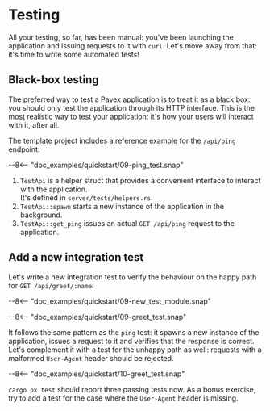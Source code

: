 # Testing

All your testing, so far, has been manual: you've been launching the application and issuing requests to it with `curl`.
Let's move away from that: it's time to write some automated tests!

## Black-box testing

The preferred way to test a Pavex application is to treat it as a black box: you should only test the application
through its HTTP interface. This is the most realistic way to test your application: it's how your users will
interact with it, after all.

The template project includes a reference example for the `/api/ping` endpoint:

--8<-- "doc_examples/quickstart/09-ping_test.snap"

1. `TestApi` is a helper struct that provides a convenient interface to interact with the application.  
   It's defined in `server/tests/helpers.rs`.
2. `TestApi::spawn` starts a new instance of the application in the background.
3. `TestApi::get_ping` issues an actual `GET /api/ping` request to the application.

## Add a new integration test

Let's write a new integration test to verify the behaviour on the happy path for `GET /api/greet/:name`:

--8<-- "doc_examples/quickstart/09-new_test_module.snap"

--8<-- "doc_examples/quickstart/09-greet_test.snap"

It follows the same pattern as the `ping` test: it spawns a new instance of the application, issues a request to it
and verifies that the response is correct.  
Let's complement it with a test for the unhappy path as well: requests with a malformed `User-Agent` header should be
rejected.

--8<-- "doc_examples/quickstart/10-greet_test.snap"

`cargo px test` should report three passing tests now. As a bonus exercise, try to add a test for the case where the
`User-Agent` header is missing.

